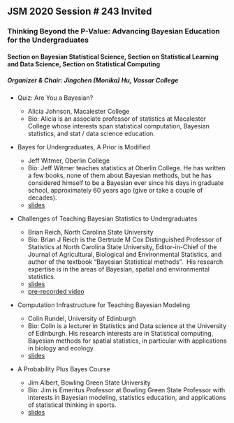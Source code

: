 ## JSM 2020 Session \# 243 Invited
### Thinking Beyond the P-Value: Advancing Bayesian Education for the Undergraduates 
#### Section on Bayesian Statistical Science, Section on Statistical Learning and Data Science, Section on Statistical Computing
##### Organizer \& Chair: Jingchen (Monika) Hu, Vassar College

- Quiz: Are You a Bayesian?
    - Alicia Johnson, Macalester College
    - Bio: Alicia is an associate professor of statistics at Macalester College whose interests span statistical computation, Bayesian statistics, and stat / data science education.

- Bayes for Undergraduates, A Prior is Modified
    - Jeff Witmer, Oberlin College
    - Bio: Jeff Witmer teaches statistics at Oberlin College. He has written a few books, none of them about Bayesian methods, but he has considered himself to be a Bayesian ever since his days in graduate school, approximately 60 years ago (give or take a couple of decades). 
    - [slides](https://github.com/monika76five/talks/blob/master/docs/JeffWitmer.pdf)

- Challenges of Teaching Bayesian Statistics to Undergraduates
    - Brian Reich, North Carolina State University
    - Bio: Brian J Reich is the Gertrude M Cox Distinguished Professor of Statistics at North Carolina State University, Editor-in-Chief of the Journal of Agricultural, Biological and Environmental Statistics, and author of the textbook “Bayesian Statistical methods”.  His research expertise is in the areas of Bayesian, spatial and environmental statistics.  
    - [slides](https://github.com/monika76five/talks/blob/master/docs/BrianReich.pdf)
    - [pre-recorded video](https://www4.stat.ncsu.edu/~bjreich/BSMData/Reich_JSM_2020.mp4)

- Computation Infrastructure for Teaching Bayesian Modeling
    - Colin Rundel, University of Edinburgh
    - Bio: Colin is a lecturer in Statistics and Data science at the University of Edinburgh. His research interests are in Statistical computing, Bayesian methods for spatial statistics, in particular with applications in biology and ecology.
    - [slides](https://github.com/rundel/Presentations/tree/master/JSM2020)

- A Probability Plus Bayes Course
    - Jim Albert, Bowling Green State University
    - Bio: Jim is Emeritus Professor at Bowling Green State Professor with interests in Bayesian modeling, statistics education, and applications of statistical thinking in sports.
    - [slides](https://github.com/monika76five/talks/blob/master/docs/JimAlbert.pdf)
